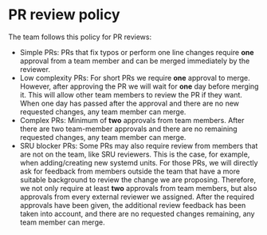 # PR review policy

The team follows this policy for PR reviews:

* Simple PRs: PRs that fix typos or perform one line changes require **one** approval from a team
  member and can be merged immediately by the reviewer.
* Low complexity PRs: For short PRs we require **one** approval to merge. However, after approving the
  PR we will wait for **one** day before merging it. This will allow other team members to review
  the PR if they want. When one day has passed after the approval and there are no new requested
  changes, any team member can merge.
* Complex PRs: Minimum of **two** approvals from team members. After there are two team-member approvals
  and there are no remaining requested changes, any team member can merge.
* SRU blocker PRs: Some PRs may also require review from members that are not on the team, like SRU
  reviewers. This is the case, for example, when adding/creating new systemd units. For those PRs, we
  will directly ask for feedback from members outside the team that have a more suitable background to review
  the change we are proposing. Therefore, we not only require at least **two** approvals from team members,
  but also approvals from every external reviewer we assigned. After the required approvals have been given,
  the additional review feedback has been taken into account, and there are no requested changes remaining,
  any team member can merge.
